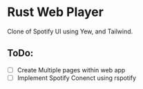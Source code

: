 # Rust Web Player

Clone of Spotify UI using Yew, and Tailwind.


## ToDo:
- [ ] Create Multiple pages within web app
- [ ] Implement Spotify Conenct using rspotify